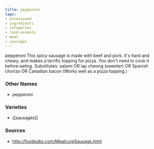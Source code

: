 ```yaml
---
title: pepperoni
tags:
- unreviewed
- ingredients
- categories
- land-animals
- meat
- sausages
---
```

pepperoni This spicy sausage is made with beef and pork. It's hard and chewy, and makes a terrific topping for pizza. You don't need to cook it before eating. Substitutes: salami OR lap cheong (sweeter) OR Spanish chorizo OR Canadian bacon (Works well as a pizza topping.)

### Other Names

* pepperoni

### Varieties

* [[sausages]]

### Sources
* http://foodsubs.com/MeatcureSausage.html
